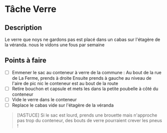 # Tâche Verre

## Description
Le verre que noys ne gardons pas est placé dans un cabas sur l'étagère de la véranda. nous le vidons une fous par semaine

## Points à faire
- [ ] Emmener le sac au conteneur à verre de la commune : 
Au bout de la rue de La Ferme, prends à droite
Ensuite prends à gauche au niveau de l'aire de pic nic
le conteneur est au bout de la route 
- [ ] Retire bouchon et capsule et mets les dans la petite poubelle à côté du conteneur
- [ ] Vide le verre dans le conteneur
- [ ] Replace le cabas vide sur l'étagère de la véranda

> [!ASTUCE]
Si le sac est lourd, prends une brouette mais n'approche pas trop du conteneur, des bouts de verre pourraient crever les pneus ! 